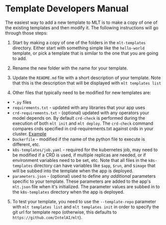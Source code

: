 # Template Developers Manual

The easiest way to add a new template to MLT is to make a copy of one
of the existing templates and then modify it. The following
instructions will go through those steps:

1. Start by making a copy of one of the folders in the `mlt-templates`
 directory.  Either start with something simple like the `hello-world`
 template, or pick a template that is similar to the one that you are
 going to add.

2. Rename the new folder with the name for your template.

3. Update the `README.md` file with a short description of your
template.  Note that this is the description that will be displayed with
`mlt templates list`

4. Other files that typically need to be modified for new templates are:
* `*.py` files
* `requirements.txt` - updated with any libraries that your app uses
* `crd-requirements.txt` - (optional) updated with any operators your model depends on.
By default `crd-check` is performed during the execution of both `mlt init` and `mlt deploy`. The `crd-check` command compares crds specified in crd-requirements.txt against crds in your cluster.
 [Example](../mlt-templates/tf-distributed/crd-requirements.txt)
* `Dockerfile` - modified if the name of the python file to execute is different,
etc.
* `k8s-templates/job.yaml` - required for the kubernetes job, may need to be
modified if a CRD is used, if multiple replicas are needed, or 
if environment variables need to be set, etc.  Note that all files in
the `k8s-templates` directory can have variables like `$app`, `$run`,
and `$image` that will be subbed into the template when the app is
deployed.
* `parameters.json` - (optional) used to define any _additional_ parameters
specific to your template.  These parameters are added to the app's
`mlt.json` file when it's initialized.  The parameter values are subbed
in to the `k8s-templates` directory when the app is deployed.

5. To test your template, you need to use the `--template-repo`
parameter with `mlt templates list` and `mlt templates init` in order
to specify the git url for  template repo (otherwise, this defaults to
`https://github.com/IntelAI/mlt`).
